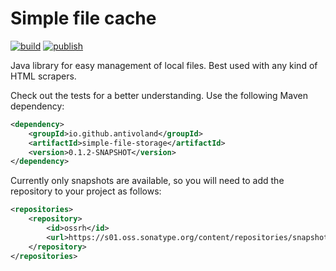# Simple file cache

[![build](https://github.com/antivoland/simple-file-storage/workflows/build/badge.svg)](https://github.com/antivoland/simple-file-storage/actions/workflows/build.yaml)
[![publish](https://github.com/antivoland/simple-file-storage/workflows/publish/badge.svg)](https://github.com/antivoland/simple-file-storage/actions/workflows/publish.yaml)

Java library for easy management of local files. Best used with any kind of HTML scrapers.

Check out the tests for a better understanding. Use the following Maven dependency:

```xml
<dependency>
    <groupId>io.github.antivoland</groupId>
    <artifactId>simple-file-storage</artifactId>
    <version>0.1.2-SNAPSHOT</version>
</dependency>
```

Currently only snapshots are available, so you will need to add the repository to your project as follows:

```xml
<repositories>
    <repository>
        <id>ossrh</id>
        <url>https://s01.oss.sonatype.org/content/repositories/snapshots</url>
    </repository>
</repositories>
```